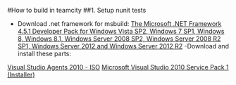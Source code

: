 #How to build in teamcity
##1. Setup nunit tests
- Download .net framework for msbuild:
[The Microsoft .NET Framework 4.5.1 Developer Pack for Windows Vista SP2, Windows 7 SP1, Windows 8, Windows 8.1, Windows Server 2008 SP2, Windows Server 2008 R2 SP1, Windows Server 2012 and Windows Server 2012 R2](https://support.microsoft.com/en-us/kb/2878632)
-Download and install these parts:

[Visual Studio Agents 2010 - ISO](http://www.microsoft.com/en-us/download/confirmation.aspx?id=1334)
[Microsoft Visual Studio 2010 Service Pack 1 (Installer)](http://www.microsoft.com/en-us/download/confirmation.aspx?id=23691)

